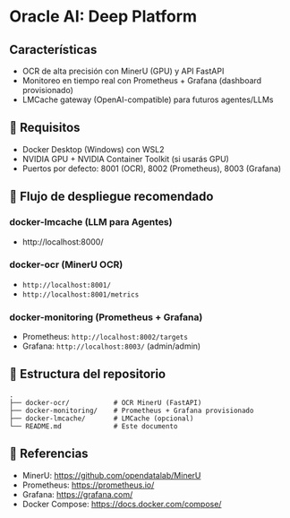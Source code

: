 # Oracle AI: Deep Platform

## Características

- OCR de alta precisión con MinerU (GPU) y API FastAPI
- Monitoreo en tiempo real con Prometheus + Grafana (dashboard provisionado)
- LMCache gateway (OpenAI-compatible) para futuros agentes/LLMs

## 🔧 Requisitos

- Docker Desktop (Windows) con WSL2
- NVIDIA GPU + NVIDIA Container Toolkit (si usarás GPU)
- Puertos por defecto: 8001 (OCR), 8002 (Prometheus), 8003 (Grafana)

## 🚀 Flujo de despliegue recomendado

### docker-lmcache (LLM para Agentes)

- http://localhost:8000/

### docker-ocr (MinerU OCR)

- `http://localhost:8001/`
- `http://localhost:8001/metrics`

### docker-monitoring (Prometheus + Grafana)

- Prometheus: `http://localhost:8002/targets`
- Grafana: `http://localhost:8003/` (admin/admin)


## 📁 Estructura del repositorio
```
.
├── docker-ocr/           # OCR MinerU (FastAPI)
├── docker-monitoring/    # Prometheus + Grafana provisionado
├── docker-lmcache/       # LMCache (opcional)
└── README.md             # Este documento
```

## 🔗 Referencias
- MinerU: https://github.com/opendatalab/MinerU
- Prometheus: https://prometheus.io/
- Grafana: https://grafana.com/
- Docker Compose: https://docs.docker.com/compose/
